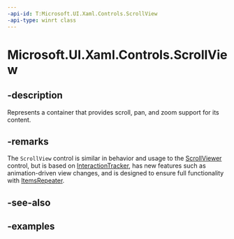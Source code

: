 ```yaml
---
-api-id: T:Microsoft.UI.Xaml.Controls.ScrollView
-api-type: winrt class
---
```


# Microsoft.UI.Xaml.Controls.ScrollView

<!--
public class ScrollView : Microsoft.UI.Xaml.Controls.Control
-->

## -description

Represents a container that provides scroll, pan, and zoom support for its content.

## -remarks

The `ScrollView` control is similar in behavior and usage to the [ScrollViewer](scrollviewer.md) control, but is based on [InteractionTracker](../microsoft.ui.composition.interactions/interactiontracker.md), has new features such as animation-driven view changes, and is designed to ensure full functionality with [ItemsRepeater](itemsrepeater.md).

## -see-also

## -examples
